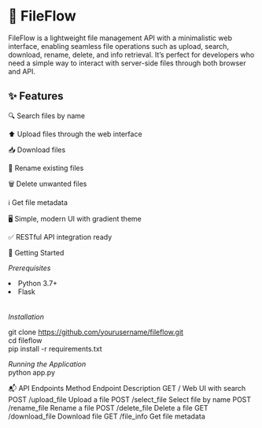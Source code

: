 <h1>📁 FileFlow</h1>
FileFlow is a lightweight file management API with a minimalistic web interface, enabling seamless file operations such as upload, search, download, rename, delete, and info retrieval. It’s perfect for developers who need a simple way to interact with server-side files through both browser and API.

<h2>✨ Features</h2>

🔍 Search files by name

⬆️ Upload files through the web interface

📥 Download files

📝 Rename existing files

🗑️ Delete unwanted files

ℹ️ Get file metadata

🖥️ Simple, modern UI with gradient theme

✅ RESTful API integration ready

🚀 Getting Started


<i>Prerequisites</i><br>
<li>Python 3.7+</li>
<li>Flask</li>
<br><br>
<i>Installation</i>

git clone https://github.com/yourusername/fileflow.git<br>
cd fileflow<br>
pip install -r requirements.txt<br>

<i>Running the Application</i><br>
python app.py



📬 API Endpoints
Method	Endpoint	Description
GET	/	Web UI with search
POST	/upload_file	Upload a file
POST	/select_file	Select file by name
POST	/rename_file	Rename a file
POST	/delete_file	Delete a file
GET	/download_file	Download file
GET	/file_info	Get file metadata
